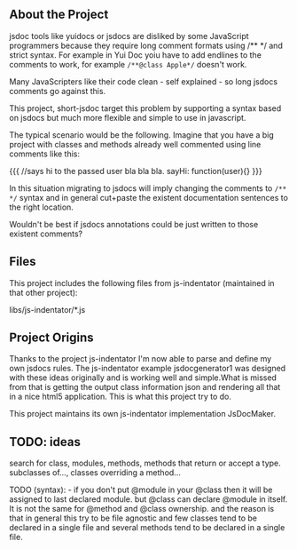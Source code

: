 ## About the Project
jsdoc tools like yuidocs or jsdocs are disliked by some JavaScript programmers because they require long comment formats using /** */ and strict syntax. For example in Yui Doc yoiu have to add endlines to the comments to work, for example ```/**@class Apple*/``` doesn't work. 

Many JavaScripters like their code clean - self explained - so long jsdocs comments go against this. 

This project, short-jsdoc target this problem by supporting a syntax based on jsdocs but much more flexible and simple to use in javascript. 

The typical scenario would be the following. Imagine that you have a big project with classes and methods already well commented using line comments like this:

{{{
//says hi to the passed user bla bla bla.
sayHi: function(user){}
}}}

In this situation migrating to jsdocs will imply changing the comments to ```/** */``` syntax and in general cut+paste the existent documentation sentences to the right location. 

Wouldn't be best if jsdocs annotations could be just written to those existent comments?

## Files
This project includes the following files from js-indentator (maintained in that other project):

libs/js-indentator/*.js

## Project Origins

Thanks to the project js-indentator I'm now able to parse and define my own jsdocs rules. The js-indentator example jsdocgenerator1 was designed with these ideas originally and is working well and simple.What is missed from that is getting the output class information json and rendering all that in a nice html5 application. This is what this project try to do.

This project maintains its own js-indentator implementation JsDocMaker. 



## TODO: ideas
search for class, modules, methods, methods that return or accept a type. subclasses of..., classes overriding a method...

TODO (syntax): - if you don't put @module in your @class then it will be assigned to last declared module. but @class can declare @module in itself. It is not the same for @method and @class ownership. and the reason is that in general this try to be file agnostic and few classes tend to be declared in a single file and several methods tend to be declared in a single file. 